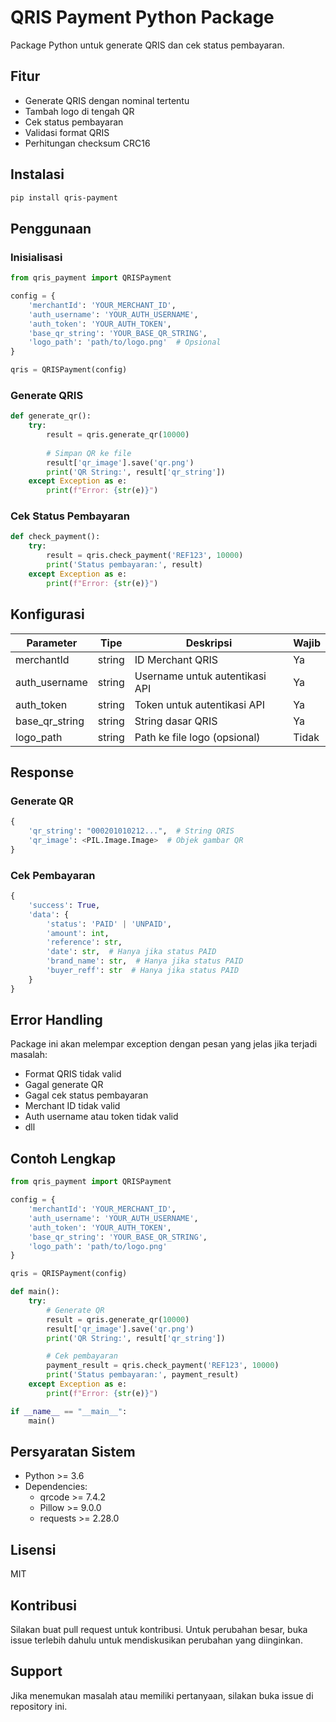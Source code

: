# QRIS Payment Python Package

Package Python untuk generate QRIS dan cek status pembayaran.

## Fitur

- Generate QRIS dengan nominal tertentu
- Tambah logo di tengah QR
- Cek status pembayaran
- Validasi format QRIS
- Perhitungan checksum CRC16

## Instalasi

```bash
pip install qris-payment
```

## Penggunaan

### Inisialisasi

```python
from qris_payment import QRISPayment

config = {
    'merchantId': 'YOUR_MERCHANT_ID',
    'auth_username': 'YOUR_AUTH_USERNAME',
    'auth_token': 'YOUR_AUTH_TOKEN',
    'base_qr_string': 'YOUR_BASE_QR_STRING',
    'logo_path': 'path/to/logo.png'  # Opsional
}

qris = QRISPayment(config)
```

### Generate QRIS

```python
def generate_qr():
    try:
        result = qris.generate_qr(10000)
        
        # Simpan QR ke file
        result['qr_image'].save('qr.png')
        print('QR String:', result['qr_string'])
    except Exception as e:
        print(f"Error: {str(e)}")
```

### Cek Status Pembayaran

```python
def check_payment():
    try:
        result = qris.check_payment('REF123', 10000)
        print('Status pembayaran:', result)
    except Exception as e:
        print(f"Error: {str(e)}")
```

## Konfigurasi

| Parameter | Tipe | Deskripsi | Wajib |
|-----------|------|-----------|-------|
| merchantId | string | ID Merchant QRIS | Ya |
| auth_username | string | Username untuk autentikasi API | Ya |
| auth_token | string | Token untuk autentikasi API | Ya |
| base_qr_string | string | String dasar QRIS | Ya |
| logo_path | string | Path ke file logo (opsional) | Tidak |

## Response

### Generate QR

```python
{
    'qr_string': "000201010212...",  # String QRIS
    'qr_image': <PIL.Image.Image>  # Objek gambar QR
}
```

### Cek Pembayaran

```python
{
    'success': True,
    'data': {
        'status': 'PAID' | 'UNPAID',
        'amount': int,
        'reference': str,
        'date': str,  # Hanya jika status PAID
        'brand_name': str,  # Hanya jika status PAID
        'buyer_reff': str  # Hanya jika status PAID
    }
}
```

## Error Handling

Package ini akan melempar exception dengan pesan yang jelas jika terjadi masalah:

- Format QRIS tidak valid
- Gagal generate QR
- Gagal cek status pembayaran
- Merchant ID tidak valid
- Auth username atau token tidak valid
- dll

## Contoh Lengkap

```python
from qris_payment import QRISPayment

config = {
    'merchantId': 'YOUR_MERCHANT_ID',
    'auth_username': 'YOUR_AUTH_USERNAME',
    'auth_token': 'YOUR_AUTH_TOKEN',
    'base_qr_string': 'YOUR_BASE_QR_STRING',
    'logo_path': 'path/to/logo.png'
}

qris = QRISPayment(config)

def main():
    try:
        # Generate QR
        result = qris.generate_qr(10000)
        result['qr_image'].save('qr.png')
        print('QR String:', result['qr_string'])

        # Cek pembayaran
        payment_result = qris.check_payment('REF123', 10000)
        print('Status pembayaran:', payment_result)
    except Exception as e:
        print(f"Error: {str(e)}")

if __name__ == "__main__":
    main()
```

## Persyaratan Sistem

- Python >= 3.6
- Dependencies:
  - qrcode >= 7.4.2
  - Pillow >= 9.0.0
  - requests >= 2.28.0

## Lisensi

MIT

## Kontribusi

Silakan buat pull request untuk kontribusi. Untuk perubahan besar, buka issue terlebih dahulu untuk mendiskusikan perubahan yang diinginkan.

## Support

Jika menemukan masalah atau memiliki pertanyaan, silakan buka issue di repository ini. 
